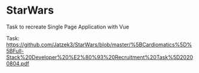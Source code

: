 # StarWars
Task to recreate Single Page Application with Vue

Task:
https://github.com/Jatzek3/StarWars/blob/master/%5BCardiomatics%5D%5BFull-Stack%20Developer%20%E2%80%93%20Recruitment%20Task%5D20200804.pdf
